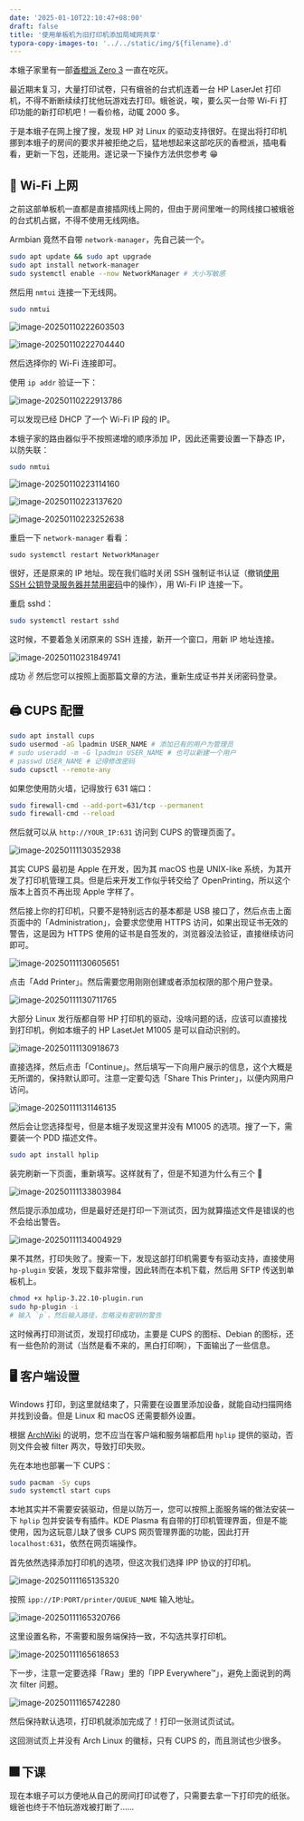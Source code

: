 ```yaml
---
date: '2025-01-10T22:10:47+08:00'
draft: false
title: '使用单板机为旧打印机添加局域网共享'
typora-copy-images-to: '../../static/img/${filename}.d'
---
```


本蛾子家里有一部[香橙派 Zero 3](http://www.orangepi.org/html/hardWare/computerAndMicrocontrollers/details/Orange-Pi-Zero-3.html) 一直在吃灰。

最近期末复习，大量打印试卷，只有蛾爸的台式机连着一台 HP LaserJet 打印机，不得不断断续续打扰他玩游戏去打印。蛾爸说，唉，要么买一台带 Wi-Fi 打印功能的新打印机吧！一看价格，动辄 2000 多。

于是本蛾子在网上搜了搜，发现 HP 对 Linux 的驱动支持很好。在提出将打印机挪到本蛾子的房间的要求并被拒绝之后，猛地想起来这部吃灰的香橙派，插电看看，更新一下包，还能用。遂记录一下操作方法供您参考 😁

## 🛜 Wi-Fi 上网

之前这部单板机一直都是直接插网线上网的，但由于房间里唯一的网线接口被蛾爸的台式机占据，不得不使用无线网络。

Armbian 竟然不自带 `network-manager`，先自己装一个。

```bash
sudo apt update && sudo apt upgrade
sudo apt install network-manager
sudo systemctl enable --now NetworkManager # 大小写敏感
```

然后用 `nmtui` 连接一下无线网。

```bash
sudo nmtui
```

![image-20250110222603503](../../static/img/fdf8cb41df.d/image-20250110222603503.png)

![image-20250110222704440](../../static/img/fdf8cb41df.d/image-20250110222704440.png)

然后选择你的 Wi-Fi 连接即可。

使用 `ip addr` 验证一下：

![image-20250110222913786](../../static/img/fdf8cb41df.d/image-20250110222913786.png)

可以发现已经 DHCP 了一个 Wi-Fi IP 段的 IP。

本蛾子家的路由器似乎不按照递增的顺序添加 IP，因此还需要设置一下静态 IP，以防失联：

```bash
sudo nmtui
```

![image-20250110223114160](../../static/img/fdf8cb41df.d/image-20250110223114160.png)

![image-20250110223137620](../../static/img/fdf8cb41df.d/image-20250110223137620.png)

![image-20250110223252638](../../static/img/fdf8cb41df.d/image-20250110223252638.png)

重启一下 `network-manager` 看看：

```
sudo systemctl restart NetworkManager
```

很好，还是原来的 IP 地址。现在我们临时关闭 SSH 强制证书认证（撤销[使用 SSH 公钥登录服务器并禁用密码](https://hi.bug-barrel.top/posts/5baaf9322f/)中的操作），用 Wi-Fi IP 连接一下。

重启 sshd：

```bash
sudo systemctl restart sshd
```

这时候，不要着急关闭原来的 SSH 连接，新开一个窗口，用新 IP 地址连接。

![image-20250110231849741](../../static/img/fdf8cb41df.d/image-20250110231849741.png)

成功 ✌️ 然后您可以按照上面那篇文章的方法，重新生成证书并关闭密码登录。

## 🖨 CUPS 配置

```bash
sudo apt install cups
sudo usermod -aG lpadmin USER_NAME # 添加已有的用户为管理员
# sudo useradd -m -G lpadmin USER_NAME # 也可以新建一个用户
# passwd USER_NAME # 记得修改密码
sudo cupsctl --remote-any
```

如果您使用防火墙，记得放行 631 端口：

```bash
sudo firewall-cmd --add-port=631/tcp --permanent
sudo firewall-cmd --reload
```

然后就可以从 `http://YOUR_IP:631` 访问到 CUPS 的管理页面了。

![image-20250111130352938](../../static/img/fdf8cb41df.d/image-20250111130352938.png)

其实 CUPS 最初是 Apple 在开发，因为其 macOS 也是 UNIX-like 系统，为其开发了打印机管理工具。但是后来开发工作似乎转交给了 OpenPrinting，所以这个版本上首页不再出现 Apple 字样了。

然后接上你的打印机，只要不是特别远古的基本都是 USB 接口了，然后点击上面页面中的「Administration」，会要求您使用 HTTPS 访问，如果出现证书无效的警告，这是因为 HTTPS 使用的证书是自签发的，浏览器没法验证，直接继续访问即可。

![image-20250111130605651](../../static/img/fdf8cb41df.d/image-20250111130605651.png)

点击「Add Printer」。然后需要您用刚刚创建或者添加权限的那个用户登录。

![image-20250111130711765](../../static/img/fdf8cb41df.d/image-20250111130711765.png)

大部分 Linux 发行版都自带 HP 打印机的驱动，没啥问题的话，应该可以直接找到打印机，例如本蛾子的 HP LasetJet M1005 是可以自动识别的。

![image-20250111130918673](../../static/img/fdf8cb41df.d/image-20250111130918673.png)

直接选择，然后点击「Continue」。然后填写一下向用户展示的信息，这个大概是无所谓的，保持默认即可。注意一定要勾选「Share This Printer」，以便内网用户访问。

![image-20250111131146135](../../static/img/fdf8cb41df.d/image-20250111131146135.png)

然后会让您选择型号，但是本蛾子发现这里并没有 M1005 的选项。搜了一下，需要装一个 PDD 描述文件。

```bash
sudo apt install hplip
```

装完刷新一下页面，重新填写。这样就有了，但是不知道为什么有三个 🤔

![image-20250111133803984](../../static/img/fdf8cb41df.d/image-20250111133803984.png)

然后提示添加成功，但是最好还是打印一下测试页，因为就算描述文件是错误的也不会给出警告。

![image-20250111134004929](../../static/img/fdf8cb41df.d/image-20250111134004929.png)

果不其然，打印失败了。搜索一下，发现这部打印机需要专有驱动支持，直接使用 `hp-plugin` 安装，发现下载非常慢，因此转而在本机下载，然后用 SFTP 传送到单板机上。

```bash
chmod +x hplip-3.22.10-plugin.run
sudo hp-plugin -i
# 输入 `p`，然后输入路径，忽略没有密钥的警告
```

这时候再打印测试页，发现打印成功，主要是 CUPS 的图标、Debian 的图标，还有一些色阶的测试（当然是看不来的，黑白打印啊），下面输出了一些信息。

## 🖥 客户端设置

Windows 打印，到这里就结束了，只需要在设置里添加设备，就能自动扫描网络并找到设备。但是 Linux 和 macOS 还需要额外设置。

根据 [ArchWiki](https://wiki.archlinux.org/title/CUPS/Troubleshooting#Client_and_host_both_run_CUPS_with_hpcups) 的说明，您不应当在客户端和服务端都启用 `hplip` 提供的驱动，否则文件会被 filter 两次，导致打印失败。

先在本地也部署一下 CUPS：

```bash
sudo pacman -Sy cups
sudo systemctl start cups
```

本地其实并不需要安装驱动，但是以防万一，您可以按照上面服务端的做法安装一下 `hplip` 包并安装专有插件。KDE Plasma 有自带的打印机管理界面，但是不能使用，因为这玩意儿缺了很多 CUPS 网页管理界面的功能，因此打开 `localhost:631`，依然在网页端操作。

首先依然选择添加打印机的选项，但这次我们选择 IPP 协议的打印机。

![image-20250111165135320](../../static/img/fdf8cb41df.d/image-20250111165135320.png)

按照 `ipp://IP:PORT/printer/QUEUE_NAME` 输入地址。

![image-20250111165320766](../../static/img/fdf8cb41df.d/image-20250111165320766.png)

这里设置名称，不需要和服务端保持一致，不勾选共享打印机。

![image-20250111165618653](../../static/img/fdf8cb41df.d/image-20250111165618653.png)

下一步，注意一定要选择「Raw」里的「IPP Everywhere™」，避免上面说到的两次 filter 问题。

![image-20250111165742280](../../static/img/fdf8cb41df.d/image-20250111165742280.png)

然后保持默认选项，打印机就添加完成了！打印一张测试页试试。

这回测试页上并没有 Arch Linux 的徽标，只有 CUPS 的，而且测试也少很多。

## 🎆 下课

现在本蛾子可以方便地从自己的房间打印试卷了，只需要去拿一下打印完的纸张。蛾爸也终于不怕玩游戏被打断了……

